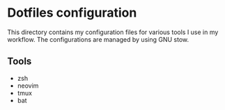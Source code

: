 # Dotfiles configuration

This directory contains my configuration files for various tools I use in my workflow.
The configurations are managed by using GNU stow.

## Tools

- zsh
- neovim
- tmux
- bat
